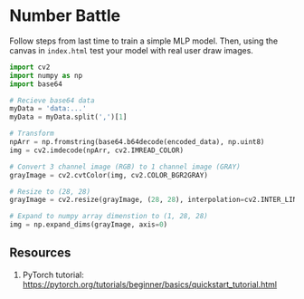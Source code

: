 # Number Battle

Follow steps from last time to train a simple MLP model. Then, using the
canvas in `index.html` test your model with real user draw images.

```py
import cv2
import numpy as np
import base64

# Recieve base64 data
myData = 'data:...'
myData = myData.split(',')[1]

# Transform
npArr = np.fromstring(base64.b64decode(encoded_data), np.uint8)
img = cv2.imdecode(npArr, cv2.IMREAD_COLOR)

# Convert 3 channel image (RGB) to 1 channel image (GRAY)
grayImage = cv2.cvtColor(img, cv2.COLOR_BGR2GRAY)

# Resize to (28, 28)
grayImage = cv2.resize(grayImage, (28, 28), interpolation=cv2.INTER_LINEAR)

# Expand to numpy array dimenstion to (1, 28, 28)
img = np.expand_dims(grayImage, axis=0)
```

## Resources
1. PyTorch tutorial: https://pytorch.org/tutorials/beginner/basics/quickstart_tutorial.html
